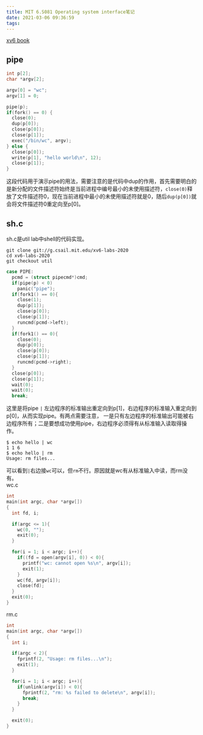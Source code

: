 ```yaml
---
title: MIT 6.S081 Operating system interface笔记
date: 2021-03-06 09:36:59
tags:
---
```

[xv6 book](https://pdos.csail.mit.edu/6.S081/2020/xv6/book-riscv-rev1.pdf)  
## pipe
```c
int p[2];
char *argv[2];

argv[0] = "wc";
argv[1] = 0;

pipe(p);
if(fork() == 0) {
  close(0);
  dup(p[0]);
  close(p[0]);
  close(p[1]);
  exec("/bin/wc", argv);
} else {
  close(p[0]);
  write(p[1], "hello world\n", 12);
  close(p[1]);
}
```
这段代码用于演示pipe的用法，需要注意的是代码中dup的作用，首先需要明白的是新分配的文件描述符始终是当前进程中编号最小的未使用描述符，`close(0)`释放了文件描述符0，现在当前进程中最小的未使用描述符就是0，随后`dup(p[0])`就会将文件描述符0重定向至p[0]。  

## sh.c
sh.c是util lab中shell的代码实现。  
```shell
git clone git://g.csail.mit.edu/xv6-labs-2020  
cd xv6-labs-2020  
git checkout util
```
```c
case PIPE:
  pcmd = (struct pipecmd*)cmd;
  if(pipe(p) < 0)
    panic("pipe");
  if(fork1() == 0){
    close(1);
    dup(p[1]);
    close(p[0]);
    close(p[1]);
    runcmd(pcmd->left);
  }
  if(fork1() == 0){
    close(0);
    dup(p[0]);
    close(p[0]);
    close(p[1]);
    runcmd(pcmd->right);
  }
  close(p[0]);
  close(p[1]);
  wait(0);
  wait(0);
  break;
```
这里是将pipe `|` 左边程序的标准输出重定向到p[1]，右边程序的标准输入重定向到p[0]，从而实现pipe。有两点需要注意，
一是只有左边程序的标准输出可能被右边程序所有；二是要想成功使用pipe，右边程序必须得有从标准输入读取得操作。  
```shell
$ echo hello | wc
1 1 6 
$ echo hello | rm
Usage: rm files...
```
可以看到`|`右边接`wc`可以，但`rm`不行。原因就是wc有从标准输入中读，而rm没有。     
wc.c
```c
int
main(int argc, char *argv[])
{
  int fd, i;

  if(argc <= 1){
    wc(0, "");
    exit(0);
  }

  for(i = 1; i < argc; i++){
    if((fd = open(argv[i], 0)) < 0){
      printf("wc: cannot open %s\n", argv[i]);
      exit(1);
    }
    wc(fd, argv[i]);
    close(fd);
  }
  exit(0);
}
```

rm.c
```c
int
main(int argc, char *argv[])
{
  int i;

  if(argc < 2){
    fprintf(2, "Usage: rm files...\n");
    exit(1);
  }

  for(i = 1; i < argc; i++){
    if(unlink(argv[i]) < 0){
      fprintf(2, "rm: %s failed to delete\n", argv[i]);
      break;
    }
  }

  exit(0);
}
```